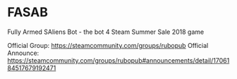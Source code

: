 # FASAB
Fully Armed SAliens Bot - the bot 4 Steam Summer Sale 2018 game

Official Group: https://steamcommunity.com/groups/rubopub
Official Announce: https://steamcommunity.com/groups/rubopub#announcements/detail/1706184517679192471
